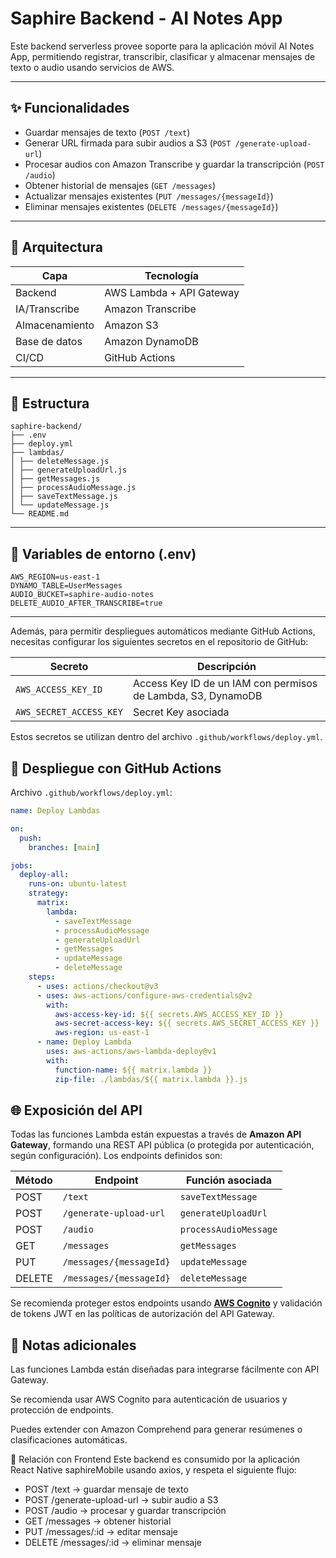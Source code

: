 # Saphire Backend - AI Notes App

Este backend serverless provee soporte para la aplicación móvil AI Notes App, permitiendo registrar, transcribir, clasificar y almacenar mensajes de texto o audio usando servicios de AWS.

---

## ✨ Funcionalidades

- Guardar mensajes de texto (`POST /text`)
- Generar URL firmada para subir audios a S3 (`POST /generate-upload-url`)
- Procesar audios con Amazon Transcribe y guardar la transcripción (`POST /audio`)
- Obtener historial de mensajes (`GET /messages`)
- Actualizar mensajes existentes (`PUT /messages/{messageId}`)
- Eliminar mensajes existentes (`DELETE /messages/{messageId}`)

---

## 🧱 Arquitectura

| Capa          | Tecnología                    |
|---------------|-------------------------------|
| Backend       | AWS Lambda + API Gateway      |
| IA/Transcribe | Amazon Transcribe             |
| Almacenamiento| Amazon S3                     |
| Base de datos | Amazon DynamoDB               |
| CI/CD         | GitHub Actions                |

---

## 📁 Estructura
```
saphire-backend/ 
├── .env
├── deploy.yml
├── lambdas/
│ ├── deleteMessage.js 
│ ├── generateUploadUrl.js 
│ ├── getMessages.js 
│ ├── processAudioMessage.js 
│ ├── saveTextMessage.js 
│ └── updateMessage.js 
└── README.md
```
---

## 🔐 Variables de entorno (.env)
```
AWS_REGION=us-east-1
DYNAMO_TABLE=UserMessages
AUDIO_BUCKET=saphire-audio-notes
DELETE_AUDIO_AFTER_TRANSCRIBE=true
```
---

Además, para permitir despliegues automáticos mediante GitHub Actions, necesitas configurar los siguientes secretos en el repositorio de GitHub:

| Secreto                  | Descripción                                 |
|--------------------------|---------------------------------------------|
| `AWS_ACCESS_KEY_ID`      | Access Key ID de un IAM con permisos de Lambda, S3, DynamoDB |
| `AWS_SECRET_ACCESS_KEY`  | Secret Key asociada                        |

Estos secretos se utilizan dentro del archivo `.github/workflows/deploy.yml`.


## 🚀 Despliegue con GitHub Actions

Archivo `.github/workflows/deploy.yml`:

```yaml
name: Deploy Lambdas

on:
  push:
    branches: [main]

jobs:
  deploy-all:
    runs-on: ubuntu-latest
    strategy:
      matrix:
        lambda:
          - saveTextMessage
          - processAudioMessage
          - generateUploadUrl
          - getMessages
          - updateMessage
          - deleteMessage
    steps:
      - uses: actions/checkout@v3
      - uses: aws-actions/configure-aws-credentials@v2
        with:
          aws-access-key-id: ${{ secrets.AWS_ACCESS_KEY_ID }}
          aws-secret-access-key: ${{ secrets.AWS_SECRET_ACCESS_KEY }}
          aws-region: us-east-1
      - name: Deploy Lambda
        uses: aws-actions/aws-lambda-deploy@v1
        with:
          function-name: ${{ matrix.lambda }}
          zip-file: ./lambdas/${{ matrix.lambda }}.js
```
## 🌐 Exposición del API

Todas las funciones Lambda están expuestas a través de **Amazon API Gateway**, formando una REST API pública (o protegida por autenticación, según configuración). Los endpoints definidos son:

| Método | Endpoint                    | Función asociada            |
|--------|-----------------------------|------------------------------|
| POST   | `/text`                     | `saveTextMessage`           |
| POST   | `/generate-upload-url`      | `generateUploadUrl`         |
| POST   | `/audio`                    | `processAudioMessage`       |
| GET    | `/messages`                 | `getMessages`               |
| PUT    | `/messages/{messageId}`     | `updateMessage`             |
| DELETE | `/messages/{messageId}`     | `deleteMessage`             |

Se recomienda proteger estos endpoints usando [**AWS Cognito**](https://docs.aws.amazon.com/cognito/) y validación de tokens JWT en las políticas de autorización del API Gateway.

## 📝 Notas adicionales
Las funciones Lambda están diseñadas para integrarse fácilmente con API Gateway.

Se recomienda usar AWS Cognito para autenticación de usuarios y protección de endpoints.

Puedes extender con Amazon Comprehend para generar resúmenes o clasificaciones automáticas.

🔗 Relación con Frontend
Este backend es consumido por la aplicación React Native saphireMobile usando axios, y respeta el siguiente flujo:

- POST /text → guardar mensaje de texto
- POST /generate-upload-url → subir audio a S3
- POST /audio → procesar y guardar transcripción
- GET /messages → obtener historial
- PUT /messages/:id → editar mensaje
- DELETE /messages/:id → eliminar mensaje